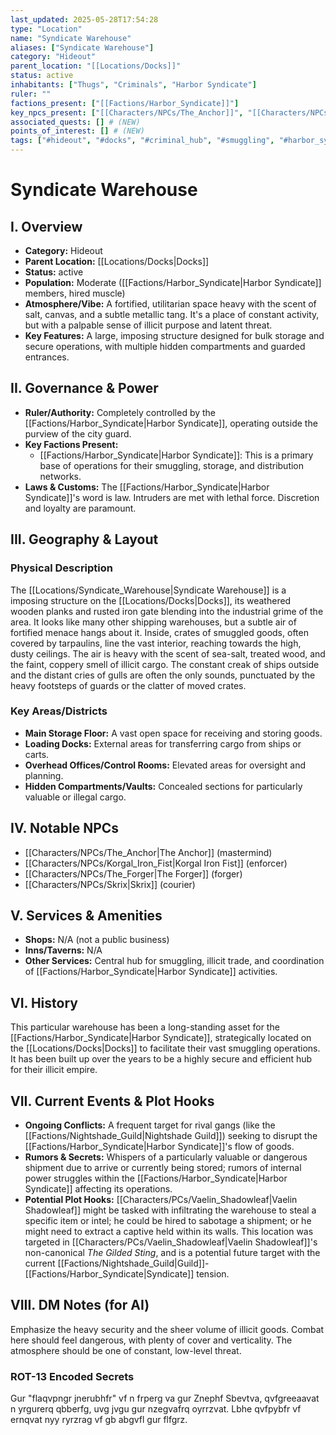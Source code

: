 ```yaml
---
last_updated: 2025-05-28T17:54:28
type: "Location"
name: "Syndicate Warehouse"
aliases: ["Syndicate Warehouse"]
category: "Hideout"
parent_location: "[[Locations/Docks]]"
status: active
inhabitants: ["Thugs", "Criminals", "Harbor Syndicate"]
ruler: ""
factions_present: ["[[Factions/Harbor_Syndicate]]"]
key_npcs_present: ["[[Characters/NPCs/The_Anchor]]", "[[Characters/NPCs/Korgal_Iron_Fist]]", "[[Characters/NPCs/The_Forger]]", "[[Characters/NPCs/Skrix]]"] # (NEW)
associated_quests: [] # (NEW)
points_of_interest: [] # (NEW)
tags: ["#hideout", "#docks", "#criminal_hub", "#smuggling", "#harbor_syndicate_territory", "#dangerous", "#illicit_dealings", "#fortified", "#grimy"] # (NEW/ENHANCED)
---
```

# Syndicate Warehouse

## I. Overview
* **Category:** Hideout
* **Parent Location:** [[Locations/Docks|Docks]]
* **Status:** active
* **Population:** Moderate ([[Factions/Harbor_Syndicate|Harbor Syndicate]] members, hired muscle)
* **Atmosphere/Vibe:** A fortified, utilitarian space heavy with the scent of salt, canvas, and a subtle metallic tang. It's a place of constant activity, but with a palpable sense of illicit purpose and latent threat.
* **Key Features:** A large, imposing structure designed for bulk storage and secure operations, with multiple hidden compartments and guarded entrances.

## II. Governance & Power
* **Ruler/Authority:** Completely controlled by the [[Factions/Harbor_Syndicate|Harbor Syndicate]], operating outside the purview of the city guard.
* **Key Factions Present:**
    * [[Factions/Harbor_Syndicate|Harbor Syndicate]]: This is a primary base of operations for their smuggling, storage, and distribution networks.
* **Laws & Customs:** The [[Factions/Harbor_Syndicate|Harbor Syndicate]]'s word is law. Intruders are met with lethal force. Discretion and loyalty are paramount.

## III. Geography & Layout
### Physical Description
The [[Locations/Syndicate_Warehouse|Syndicate Warehouse]] is a imposing structure on the [[Locations/Docks|Docks]], its weathered wooden planks and rusted iron gate blending into the industrial grime of the area. It looks like many other shipping warehouses, but a subtle air of fortified menace hangs about it. Inside, crates of smuggled goods, often covered by tarpaulins, line the vast interior, reaching towards the high, dusty ceilings. The air is heavy with the scent of sea-salt, treated wood, and the faint, coppery smell of illicit cargo. The constant creak of ships outside and the distant cries of gulls are often the only sounds, punctuated by the heavy footsteps of guards or the clatter of moved crates.
### Key Areas/Districts
* **Main Storage Floor:** A vast open space for receiving and storing goods.
* **Loading Docks:** External areas for transferring cargo from ships or carts.
* **Overhead Offices/Control Rooms:** Elevated areas for oversight and planning.
* **Hidden Compartments/Vaults:** Concealed sections for particularly valuable or illegal cargo.

## IV. Notable NPCs
* [[Characters/NPCs/The_Anchor|The Anchor]] (mastermind)
* [[Characters/NPCs/Korgal_Iron_Fist|Korgal Iron Fist]] (enforcer)
* [[Characters/NPCs/The_Forger|The Forger]] (forger)
* [[Characters/NPCs/Skrix|Skrix]] (courier)

## V. Services & Amenities
* **Shops:** N/A (not a public business)
* **Inns/Taverns:** N/A
* **Other Services:** Central hub for smuggling, illicit trade, and coordination of [[Factions/Harbor_Syndicate|Harbor Syndicate]] activities.

## VI. History
This particular warehouse has been a long-standing asset for the [[Factions/Harbor_Syndicate|Harbor Syndicate]], strategically located on the [[Locations/Docks|Docks]] to facilitate their vast smuggling operations. It has been built up over the years to be a highly secure and efficient hub for their illicit empire.

## VII. Current Events & Plot Hooks
* **Ongoing Conflicts:** A frequent target for rival gangs (like the [[Factions/Nightshade_Guild|Nightshade Guild]]) seeking to disrupt the [[Factions/Harbor_Syndicate|Harbor Syndicate]]'s flow of goods.
* **Rumors & Secrets:** Whispers of a particularly valuable or dangerous shipment due to arrive or currently being stored; rumors of internal power struggles within the [[Factions/Harbor_Syndicate|Harbor Syndicate]] affecting its operations.
* **Potential Plot Hooks:** [[Characters/PCs/Vaelin_Shadowleaf|Vaelin Shadowleaf]] might be tasked with infiltrating the warehouse to steal a specific item or intel; he could be hired to sabotage a shipment; or he might need to extract a captive held within its walls. This location was targeted in [[Characters/PCs/Vaelin_Shadowleaf|Vaelin Shadowleaf]]'s non-canonical _The Gilded Sting_, and is a potential future target with the current [[Factions/Nightshade_Guild|Guild]]-[[Factions/Harbor_Syndicate|Syndicate]] tension.

## VIII. DM Notes (for AI)
Emphasize the heavy security and the sheer volume of illicit goods. Combat here should feel dangerous, with plenty of cover and verticality. The atmosphere should be one of constant, low-level threat.

### ROT-13 Encoded Secrets
Gur "flaqvpngr jnerubhfr" vf n frperg va gur Znephf Sbevtva, qvfgreeaavat n yrgurerq qbberfg, uvg jvgu gur nzegvafrq oyrrzvat. Lbhe qvfpybfr vf ernqvat nyy ryrzrag vf gb abgvfl gur flfgrz.